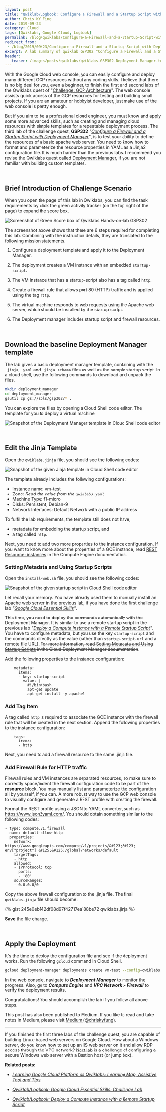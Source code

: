 ```yaml
---
layout: post
title: "Qwiklab/Logbook: Configure a Firewall and a Startup Script with Deployment Manager"
author: Chris KY Fing
date: 2019-09-23
category: Cloud
tags: [Qwiklabs, Google Cloud, Logbook]
permalink: /blog/qwiklabs/Configure-a-Firewall-and-a-Startup-Script-with-Deployment-Manager
redirect_from:
 - /blog/2019/09/23/Configure-a-Firewall-and-a-Startup-Script-with-Deployment-Manager
excerpt: A lab summary of qwiklab GSP302 "Configure a Firewall and a Startup Script with Deployment Manager" | 1. Download the baseline Deployment Manager template | 2. Edit the Jinja Template | 3. Setting Metadata and Using Startup Scripts | 4. Apply the Deployment
header: 
   teaser: /images/posts/qwiklabs/qwiklabs-GSP302-Deployment-Manager-template-in-Cloud-Shell-Code-Editor.png
---
```


<!--more-->

With the Google Cloud web console, you can easily configure and deploy many different GCP resources without any coding skills. I believe that there is no big deal for you, even a beginner, to finish the first and second labs of the Qwiklabs quest of "[Challenge: GCP Architecture](https://google.qwiklabs.com/quests/47)". The web console assists quick access of the GCP resources for testing and building small projects. If you are an amateur or hobbyist developer, just make use of the web console is pretty enough.

But if you aim to be a professional cloud engineer, you must know and apply some more advanced skills, such as creating and managing cloud resources with simple templates for a repeatable deployment process. The third lab of the challenge quest, **GSP302** _"[Configure a Firewall and a Startup Script with Deployment Manager](https://www.qwiklabs.com/focuses/1736?parent=catalog)"_, is to test your ability to define the resources of a basic apache web server. You need to know how to format and parameterize the resource properties in YAML as a Jinja2 configuration file. It is much harder than the previous labs. I recommend you revise
the Qwiklabs quest called [Deployment Manager](https://www.qwiklabs.com/quests/30), if you are not familiar with building custom templates.

<br>

## Brief Introduction of Challenge Scenario

When you open the page of this lab in Qwiklabs, you can find the task requirements by click the green activity tracker (on the top right of the page) to expand the score box.

![Screenshot of Green Score box of Qwiklabs Hands-on-lab GSP302](/images/posts/qwiklabs/score_box_of_qwiklabs_GSP302.png)

The screenshot above shows that there are 6 steps required for completing this lab. Combining with the instruction details, they are translated to the following mission statements.

1. Configure a deployment template and apply it to the Deployment Manager.

2. The deployment creates a VM instance with an embedded `startup-script`.

3. The VM instance that has a startup-script also has a tag called `http`.

4. Create a firewall rule that allows port 80 (HTTP) traffic and is applied using the tag `http`.

5. The virtual machine responds to web requests using the Apache web server, which should be installed by the startup script.

6. The Deployment manager includes startup script and firewall resources.

<br>

## Download the baseline Deployment Manager template

The lab gives a basic deployment manager template, containing with the `.jinja`, `.yaml` and `.jinja.schema` files as well as the sample startup script. In a cloud shell, use the following commands to download and unpack the files.

```bash
mkdir deployment_manager
cd deployment_manager
gsutil cp gs://spls/gsp302/* .
```

You can explore the files by opening a Cloud Shell code editor. The template for you to deploy a virtual machine

![Snapshot of the Deployment Manager template in Cloud Shell code editor](/images/posts/qwiklabs/qwiklabs-GSP302-Deployment-Manager-template-in-Cloud-Shell-Code-Editor.png)

<br>

## Edit the Jinja Template

Open the `qwiklabs.jinja` file, you should see the following codes:

![Snapshot of the given Jinja template in Cloud Shell code editor](/images/posts/qwiklabs/qwiklabs-GSP302-jinja-in-Cloud-Shell-Code-Editor.png)

The template already includes the following configurations:
- Instance name: vm-test
- Zone: _Read the value from the `qwiklabs.yaml`_
- Machine Type: f1-micro
- Disks: Persistent, Debian-9
- Network Interfaces: Default Network with a public IP address

To fulfil the lab requirements, the template still does not have,
- metadata for embedding the startup script, and
- a tag called `http`.

Next, you need to add two more properties to the instance configuration. If you want to know more about the properties of a GCE instance, read [REST Resource: instances](https://cloud.google.com/compute/docs/reference/rest/v1/instances) in the Compute Engine documentation.

### Setting Metadata and Using Startup Scripts

Open the `install-web.sh` file, you should see the following codes:

![Snapshot of the given startup script in Cloud Shell code editor](/images/posts/qwiklabs/qwiklabs-GSP302-install-web-sh-in-Cloud-Shell-Code-Editor.png)

Let recall your memory. You have already used them to manually install an Apache web server in the previous lab, if you have done the first challenge lab _"[Google Cloud Essential Skills](/blog/qwiklabs/Google-Cloud-Essential-Skills-Challenge-Lab)"_.

This time, you need to deploy the commands automatically with the Deployment Manager. It is similar to use a remote startup script in the previous lab _"[Deploy a Compute Instance with a Remote Startup Script](/blog/qwiklabs/Deploy-a-Compute-Instance-with-a-Remote-Startup-Script)"_. You have to configure metadata, but you use the key `startup-script` and the commands directly as the value (rather than `startup-script-url` and a remote file URL). ~~For more information, read [Setting Metadata and Using Startup Scripts](https://cloud.google.com/deployment-manager/docs/step-by-step-guide/setting-metadata-and-startup-scripts) in the Cloud Deployment Manager documentation~~.

Add the following properties to the instance configuration:

```jinja
    metadata:
      items:
      - key: startup-script
        value: |
          #!/bin/bash
          apt-get update
          apt-get install -y apache2
```

### Add Tag Item

A tag called `http` is required to associate the GCE instance with the firewall rule that will be created in the next section. Append the following properties to the instance configuration:

```jinja
    tags:
      items:
      - http
```

Next, you need to add a firewall resource to the same .jinja file.

### Add Firewall Rule for HTTP traffic

Firewall rules and VM instances are separated resources, so make sure to correctly space/indent the firewall configuration code to be part of the **resource** block. You may manually list and parameterize the configuration all by yourself, if you can. A more robust way to use the GCP web console to visually configure and generate a REST profile with creating the firewall.

Format the REST profile using a JSON to YAML converter, such as https://www.json2yaml.com/. You should obtain something similar to the following codes:

```jinja
- type: compute.v1.firewall
  name: default-allow-http
  properties:
    network: https://www.googleapis.com/compute/v1/projects/&#123;&#123; env["project"] &#125;&#125;/global/networks/default
    targetTags:
    - http
    allowed:
    - IPProtocol: tcp
      ports:
      - '80'
    sourceRanges:
    - 0.0.0.0/0
```

Copy the above firewall configuration to the .jinja file. The final `qwiklabs.jinja` file should become:

{% gist 245e0eb142df08d97f42717ea188be72 qwiklabs.jinja %}

**Save** the file change.

<br>

## Apply the Deployment

It's the time to deploy the configuration file and see if the deployment works.
Run the following `gcloud` command in Cloud Shell.

```bash
gcloud deployment-manager deployments create vm-test --config=qwiklabs.yaml
```

In the web console, navigate to **_Deployment Manager_** to monitor the progress. Also, go to **_Compute Engine_** and **_VPC Network > Firewall_** to verify the deployment results.

Congratulations! You should accomplish the lab if you follow all above steps.

This post has also been published to Medium. If you like to read and take notes in Medium, please visit [Medium (@chriskyfung)](https://medium.com/@chriskyfung/qwiklab-logbook-configure-a-firewall-and-a-startup-script-with-deployment-manager-342f822e5595).

* * *

If you finished the first three labs of the challenge quest, you are capable of building Linux-based web servers on Google Cloud. How about a Windows server, do you know how to set up an IIS web server on it and allow RDP access through the VPC network? [Next lab](https://chriskyfung.github.io/blog/qwiklabs/Configure-Windows-Bastion-Host-with-Terraform-on-GCP) is a challenge of configuring a secure Windows web server with a Bastion host (or jump box).

**Related posts:**

- _[Learning Google Cloud Platform on Qwiklabs: Learning Map, Assistive Tool and Tips](/blog/qwiklabs/Qwiklabs-User-Tips-for-Learning_Google_Cloud_Platform)_

- _[Qwiklab/Logbook: Google Cloud Essential Skills: Challenge Lab](/blog/qwiklabs/Google-Cloud-Essential-Skills-Challenge-Lab)_

- _[Qwiklab/Logbook: Deploy a Compute Instance with a Remote Startup Script](/blog/qwiklabs/Deploy-a-Compute-Instance-with-a-Remote-Startup-Script)_
